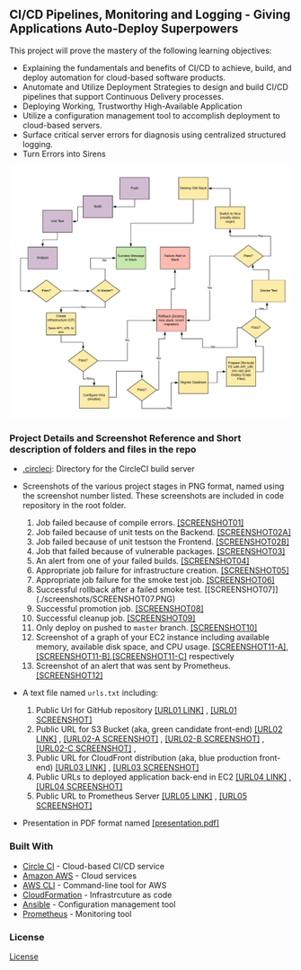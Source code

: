 

## CI/CD Pipelines, Monitoring and Logging - Giving Applications Auto-Deploy Superpowers

This project will prove the mastery of the following learning objectives:

- Explaining the fundamentals and benefits of CI/CD to achieve, build, and deploy automation for cloud-based software products.
- Anutomate and Utilize Deployment Strategies to design and build CI/CD pipelines that support Continuous Delivery processes.
- Deploying Working, Trustworthy High-Available Application
- Utilize a configuration management tool to accomplish deployment to cloud-based servers.
- Surface critical server errors for diagnosis using centralized structured logging.
- Turn Errors into Sirens

![Diagram of CI/CD Pipeline we will be building.](udapeople-pipeline.png)



### Project Details and Screenshot Reference and Short description of folders and files in the repo

* [.circleci](./.circleci): Directory for the CircleCI build server

- Screenshots of the various project stages in PNG format, named using the screenshot number listed. These screenshots are included in code repository in the root folder.
  1. Job failed because of compile errors. [[SCREENSHOT01]](./screenshots/SCREENSHOT01.PNG)
  1. Job failed because of unit tests on the Backend. [[SCREENSHOT02A]](./screenshots/SCREENSHOT02A.PNG)
  1. Job failed because of unit testson the Frontend. [[SCREENSHOT02B]](./screenshots/SCREENSHOT02B.PNG)
  1. Job that failed because of vulnerable packages. [[SCREENSHOT03]](./screenshots/SCREENSHOT03.PNG)
  1. An alert from one of your failed builds. [[SCREENSHOT04]](./screenshots/SCREENSHOT04.PNG)
  1. Appropriate job failure for infrastructure creation. [[SCREENSHOT05]](./screenshots/SCREENSHOT05.PNG)
  1. Appropriate job failure for the smoke test job. [[SCREENSHOT06]](./screenshots/SCREENSHOT06.PNG)
  1. Successful rollback after a failed smoke test. [[SCREENSHOT07]] (./screenshots/SCREENSHOT07.PNG) 
  1. Successful promotion job. [[SCREENSHOT08]](./screenshots/SCREENSHOT08.PNG)
  1. Successful cleanup job. [[SCREENSHOT09]](./screenshots/SCREENSHOT09.PNG)
  1. Only deploy on pushed to `master` branch. [[SCREENSHOT10]](./screenshots/SCREENSHOT10.PNG)
  1. Screenshot of a graph of your EC2 instance including available memory, available disk space, and CPU usage. [[SCREENSHOT11-A]](./screenshots/SCREENSHOT11-A.PNG),[[SCREENSHOT11-B]](./screenshots/SCREENSHOT11-B.PNG),[[SCREENSHOT11-C]](./screenshots/SCREENSHOT11-C.PNG) respectively
  1. Screenshot of an alert that was sent by Prometheus. [[SCREENSHOT12]](./screenshots/SCREENSHOT12.PNG)

- A text file named `urls.txt`  including:
  1. Public Url for GitHub repository  [[URL01 LINK]](./screenshots/url.txt) , [[URL01 SCREENSHOT]](./screenshots/URL01_SCREENSHOT.PNG)
  1. Public URL for S3 Bucket (aka, green candidate front-end) [[URL02 LINK]](./screenshots/url.txt) , [[URL02-A SCREENSHOT]](./screenshots/URL02-ADD_EMPLOYEE_S3_URL.PNG) , [[URL02-B SCREENSHOT]](./screenshots/URL02-ADD_EMPLOYEE_S3_URL2.PNG) , [[URL02-C SCREENSHOT]](./screenshots/URL02-ADD_EMPLOYEE_S3_URL3.PNG) , 
  1. Public URL for CloudFront distribution (aka, blue production front-end) [[URL03 LINK]](./screenshots/url.txt) , [[URL03 SCREENSHOT]](./screenshots/URL03_SCREENSHOT.PNG)
  1. Public URLs to deployed application back-end in EC2 [[URL04 LINK]](./screenshots/url.txt) , [[URL04 SCREENSHOT]](./screenshots/URL04_SCREENSHOT.PNG)
  1. Public URL to Prometheus Server [[URL05 LINK]](./screenshots/url.txt) , [[URL05 SCREENSHOT]](./screenshots/URL05_SCREENSHOT.PNG)

- Presentation in PDF format named [[presentation.pdf]](./presentation.pdf)




### Built With

- [Circle CI](www.circleci.com) - Cloud-based CI/CD service
- [Amazon AWS](https://aws.amazon.com/) - Cloud services
- [AWS CLI](https://aws.amazon.com/cli/) - Command-line tool for AWS
- [CloudFormation](https://aws.amazon.com/cloudformation/) - Infrastrcuture as code
- [Ansible](https://www.ansible.com/) - Configuration management tool
- [Prometheus](https://prometheus.io/) - Monitoring tool

### License

[License](LICENSE.md)
